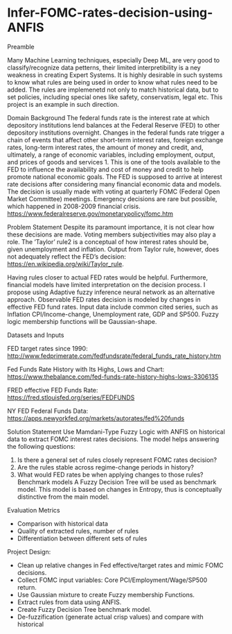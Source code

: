 # Infer-FOMC-rates-decision-using-ANFIS

Preamble

Many Machine Learning techniques, especially Deep ML, are very good to classify/recognize data petterns, their limited interpretibility is a ney weakness in creating Expert Systems. It is highly desirable in such systems to know what rules are being used in order to know what rules need to be added. The rules are implemenetd not only to match historical data, but to set policies, including special ones like safety, conservatism, legal etc. This project is an example in such direction.

Domain Background
The federal funds rate is the interest rate at which depository institutions lend balances at the Federal Reserve (FED) to other depository institutions overnight. Changes in the federal funds rate trigger a chain of events that affect other short-term interest rates, foreign exchange rates, long-term interest rates, the amount of money and credit, and, ultimately, a range of economic variables, including employment, output, and prices of goods and services 1. This is one of the tools available to the FED to influence the availability and cost of money and credit to help promote national economic goals. The FED is supposed to arrive at interest rate decisions after considering many financial economic data and models. The decision is usually made with voting at quarterly FOMC (Federal Open Market Committee) meetings. Emergency decisions are rare but possible, which happened in 2008-2009 financial crisis.
https://www.federalreserve.gov/monetarypolicy/fomc.htm

Problem Statement
Despite its paramount importance, it is not clear how these decisions are made. Voting members subjectivities may also play a role. The ‘Taylor’ rule2 is a conceptual of how interest rates should be, given unemployment and inflation. Output from Taylor rule, however, does not adequately reflect the FED’s decision: https://en.wikipedia.org/wiki/Taylor_rule.

Having rules closer to actual FED rates would be helpful. Furthermore, financial models have limited interpretation on the decision process. I propose using Adaptive fuzzy inference neural network as an alternative approach. Observable FED rates decision is modeled by changes in effective FED fund rates. Input data include common cited series, such as Inflation CPI/Income-change, Unemployment rate, GDP and SP500. Fuzzy logic membership functions will be Gaussian-shape.

Datasets and Inputs

FED target rates since 1990:
http://www.fedprimerate.com/fedfundsrate/federal_funds_rate_history.htm

Fed Funds Rate History with Its Highs, Lows and Chart:
https://www.thebalance.com/fed-funds-rate-history-highs-lows-3306135

FRED effective FED Funds Rate:
https://fred.stlouisfed.org/series/FEDFUNDS

NY FED Federal Funds Data:
https://apps.newyorkfed.org/markets/autorates/fed%20funds

Solution Statement
Use Mamdani-Type Fuzzy Logic with ANFIS on historical data to extract FOMC interest rates decisions. The model helps answering the following questions:
1. Is there a general set of rules closely represent FOMC rates decision?
2. Are the rules stable across regime-change periods in history?
3. What would FED rates be when applying changes to those rules?
Benchmark models
A Fuzzy Decision Tree will be used as benchmark model. This model is based on changes in Entropy, thus is conceptually distinctive from the main model.

Evaluation Metrics
- Comparison with historical data
- Quality of extracted rules, number of rules
- Differentiation between different sets of rules

Project Design:
- Clean up relative changes in Fed effective/target rates and mimic FOMC decisions.
- Collect FOMC input variables: Core PCI/Employment/Wage/SP500 return.
- Use Gaussian mixture to create Fuzzy membership Functions.
- Extract rules from data using ANFIS.
- Create Fuzzy Decision Tree benchmark model.
- De-fuzzification (generate actual crisp values) and compare with historical


